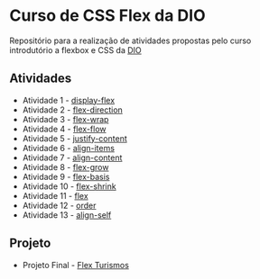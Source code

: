 # Curso de CSS Flex da DIO
Repositório para a realização de atividades propostas pelo curso introdutório a flexbox e CSS da [DIO](https://web.dio.me/)

## Atividades
- Atividade 1 - [display-flex](https://matheuspese.github.io/dio-curso-flexbox-css/Exercicios/0-display-flex.html)
- Atividade 2 - [flex-direction](https://matheuspese.github.io/dio-curso-flexbox-css/Exercicios/1-flex-direction.html)
- Atividade 3 - [flex-wrap](https://matheuspese.github.io/dio-curso-flexbox-css/Exercicios/2-flex-wrap.html)
- Atividade 4 - [flex-flow](https://matheuspese.github.io/dio-curso-flexbox-css/Exercicios/3-flex-flow.html)
- Atividade 5 - [justify-content](https://matheuspese.github.io/dio-curso-flexbox-css/Exercicios/4-justify-content.html)
- Atividade 6 - [align-items](https://matheuspese.github.io/dio-curso-flexbox-css/Exercicios/5-align-items.html)
- Atividade 7 - [align-content](https://matheuspese.github.io/dio-curso-flexbox-css/Exercicios/6-align-content.html)
- Atividade 8 - [flex-grow](https://matheuspese.github.io/dio-curso-flexbox-css/Exercicios/7-flex-grow.html)
- Atividade 9 - [flex-basis](https://matheuspese.github.io/dio-curso-flexbox-css/Exercicios/8-flex-basis.html) 
- Atividade 10 - [flex-shrink](https://matheuspese.github.io/dio-curso-flexbox-css/Exercicios/9-flex-shrink.html) 
- Atividade 11 - [flex](https://matheuspese.github.io/dio-curso-flexbox-css/Exercicios/10-flex.html) 
- Atividade 12 - [order](https://matheuspese.github.io/dio-curso-flexbox-css/Exercicios/11-order.html) 
- Atividade 13 - [align-self](https://matheuspese.github.io/dio-curso-flexbox-css/Exercicios/12-align-self.html) 

## Projeto

- Projeto Final - [Flex Turismos](https://matheuspese.github.io/dio-curso-flexbox-css/Projeto/)